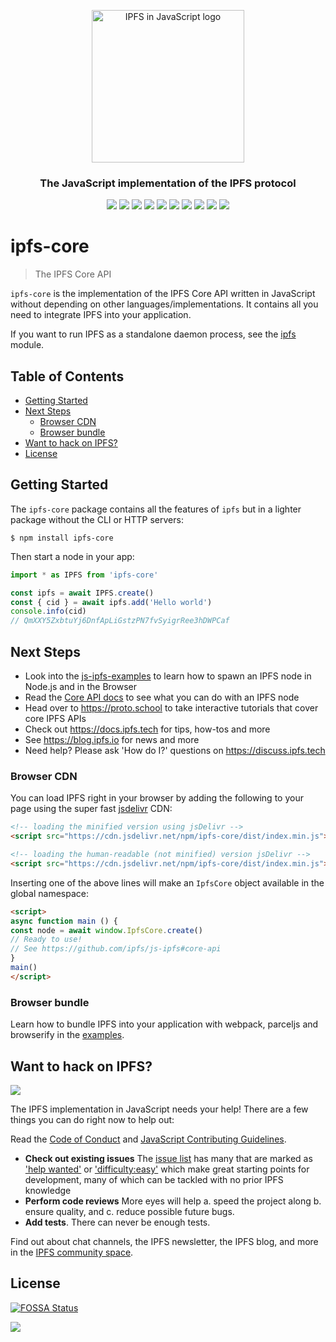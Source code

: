 <p align="center">
<a href="https://js.ipfs.tech" title="JS IPFS">
  <img src="https://ipfs.io/ipfs/Qme6KJdKcp85TYbLxuLV7oQzMiLremD7HMoXLZEmgo6Rnh/js-ipfs-sticker.png" alt="IPFS in JavaScript logo" width="244" />
</a>
</p>

<h3 align="center">The JavaScript implementation of the IPFS protocol</h3>

<p align="center">
<a href="https://github.com/ipfs/js-ipfs/tree/master/packages/interface-ipfs-core"><img src="https://img.shields.io/badge/interface--ipfs--core-API%20Docs-blue.svg"></a>
<a href="https://travis-ci.com/ipfs/js-ipfs?branch=master"><img src="https://badgen.net/travis/ipfs/js-ipfs?branch=master" /></a>
<a href="https://codecov.io/gh/ipfs/js-ipfs"><img src="https://badgen.net/codecov/c/github/ipfs/js-ipfs" /></a>
<a href="https://bundlephobia.com/result?p=ipfs"><img src="https://badgen.net/bundlephobia/minzip/ipfs"></a>
<a href="https://david-dm.org/ipfs/js-ipfs?path=packages/ipfs-core"><img src="https://david-dm.org/ipfs/js-ipfs.svg?style=flat&path=packages/ipfs-core" /></a>
<a href="https://github.com/feross/standard"><img src="https://img.shields.io/badge/code%20style-standard-brightgreen.svg?style=flat"></a>
<a href=""><img src="https://img.shields.io/badge/npm-%3E%3D6.0.0-orange.svg?style=flat" /></a>
<a href=""><img src="https://img.shields.io/badge/Node.js-%3E%3D10.0.0-orange.svg?style=flat" /></a>
<a href="https://www.npmjs.com/package/ipfs"><img src="https://img.shields.io/npm/dm/ipfs.svg" /></a>
<a href="https://www.jsdelivr.com/package/npm/ipfs"><img src="https://data.jsdelivr.com/v1/package/npm/ipfs/badge"/></a>
<br>
</p>

# ipfs-core <!-- omit in toc -->

> The IPFS Core API

`ipfs-core` is the implementation of the IPFS Core API written in JavaScript without depending on other languages/implementations. It contains all you need to integrate IPFS into your application.

If you want to run IPFS as a standalone daemon process, see the [ipfs](https://github.com/ipfs/js-ipfs/tree/master/packages/ipfs) module.

## Table of Contents <!-- omit in toc -->

- [Getting Started](#getting-started)
- [Next Steps](#next-steps)
  - [Browser CDN](#browser-cdn)
  - [Browser bundle](#browser-bundle)
- [Want to hack on IPFS?](#want-to-hack-on-ipfs)
- [License](#license)

## Getting Started

The `ipfs-core` package contains all the features of `ipfs` but in a lighter package without the CLI or HTTP servers:

```console
$ npm install ipfs-core
```

Then start a node in your app:

```javascript
import * as IPFS from 'ipfs-core'

const ipfs = await IPFS.create()
const { cid } = await ipfs.add('Hello world')
console.info(cid)
// QmXXY5ZxbtuYj6DnfApLiGstzPN7fvSyigrRee3hDWPCaf
```

## Next Steps

* Look into the [js-ipfs-examples](https://github.com/ipfs-examples/js-ipfs-examples) to learn how to spawn an IPFS node in Node.js and in the Browser
* Read the [Core API docs](https://github.com/ipfs/js-ipfs/tree/master/docs/core-api) to see what you can do with an IPFS node
* Head over to https://proto.school to take interactive tutorials that cover core IPFS APIs
* Check out https://docs.ipfs.tech for tips, how-tos and more
* See https://blog.ipfs.io for news and more
* Need help? Please ask 'How do I?' questions on https://discuss.ipfs.tech

### Browser CDN

You can load IPFS right in your browser by adding the following to your page using the super fast [jsdelivr](https://www.jsdelivr.com) CDN:

```html
<!-- loading the minified version using jsDelivr -->
<script src="https://cdn.jsdelivr.net/npm/ipfs-core/dist/index.min.js"></script>

<!-- loading the human-readable (not minified) version jsDelivr -->
<script src="https://cdn.jsdelivr.net/npm/ipfs-core/dist/index.min.js"></script>
```

Inserting one of the above lines will make an `IpfsCore` object available in the global namespace:

```html
<script>
async function main () {
const node = await window.IpfsCore.create()
// Ready to use!
// See https://github.com/ipfs/js-ipfs#core-api
}
main()
</script>
```

### Browser bundle

Learn how to bundle IPFS into your application with webpack, parceljs and browserify in the [examples](https://github.com/ipfs/js-ipfs/tree/master/examples).

## Want to hack on IPFS?

[![](https://cdn.rawgit.com/jbenet/contribute-ipfs-gif/master/img/contribute.gif)](https://github.com/ipfs/community/blob/master/CONTRIBUTING.md)

The IPFS implementation in JavaScript needs your help!  There are a few things you can do right now to help out:

Read the [Code of Conduct](https://github.com/ipfs/community/blob/master/code-of-conduct.md) and [JavaScript Contributing Guidelines](https://github.com/ipfs/community/blob/master/CONTRIBUTING_JS.md).

- **Check out existing issues** The [issue list](https://github.com/ipfs/js-ipfs/issues) has many that are marked as ['help wanted'](https://github.com/ipfs/js-ipfs/issues?q=is%3Aissue+is%3Aopen+sort%3Aupdated-desc+label%3A%22help+wanted%22) or ['difficulty:easy'](https://github.com/ipfs/js-ipfs/issues?q=is%3Aissue+is%3Aopen+sort%3Aupdated-desc+label%3Adifficulty%3Aeasy) which make great starting points for development, many of which can be tackled with no prior IPFS knowledge
- **Perform code reviews** More eyes will help
a. speed the project along
b. ensure quality, and
c. reduce possible future bugs.
- **Add tests**. There can never be enough tests.

Find out about chat channels, the IPFS newsletter, the IPFS blog, and more in the [IPFS community space](https://docs.ipfs.tech/community/).

## License

[![FOSSA Status](https://app.fossa.io/api/projects/git%2Bgithub.com%2Fipfs%2Fjs-ipfs.svg?type=large)](https://app.fossa.io/projects/git%2Bgithub.com%2Fipfs%2Fjs-ipfs?ref=badge_large)

[![](https://github.com/ipfs/js-ipfs/raw/master/packages/interface-ipfs-core/img/badge.png)](https://github.com/ipfs/js-ipfs/tree/master/packages/interface-ipfs-core)
